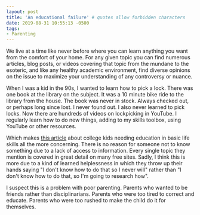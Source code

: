 ```yaml
---
layout: post
title: 'An educational failure' # quotes allow forbidden characters
date: 2019-08-31 10:55:13 -0500
tags:
- Parenting
---
```


We live at a time like never before where you can learn anything you want from the comfort of your home. For any given topic you can find numerous articles, blog posts, or videos covering that topic from the mundane to the esoteric, and like any healthy academic environment, find diverse opinions on the issue to maximize your understanding of any controversy or nuance. 

When I was a kid in the 90s, I wanted to learn how to pick a lock. There was one book at the library on the subject. It was a 10 minute bike ride to the library from the house. The book was never in stock. Always checked out, or perhaps long since lost. I never found out. I also never learned to pick locks. Now there are hundreds of videos on lockpicking in YouTube. I regularly learn how to do new things, adding to my skills toolbox, using YouTube or other resources. 

Which makes [this article](https://www.foxbusiness.com/personal-finance/the-rise-of-adulting-101-classes-helping-young-people-learning-basic-life-skills) about college kids needing education in basic life skills all the more concerning. There is no reason for someone not to know something due to a lack of access to information. Every single topic they mention is covered in great detail on many free sites. Sadly, I think this is more due to a kind of learned helplessness in which they throw up their hands saying "I don't know how to do that so I never will" rather than "I don't know how to do that, so I'm going to research how". 

I suspect this is a problem with poor parenting. Parents who wanted to be friends rather than disciplinarians. Parents who were too tired to correct and educate. Parents who were too rushed to make the child do it for themselves. 
